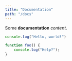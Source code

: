 ```yaml
---
title: "Documentation"
path: "/docs"
---
```


Some **documentation** *content*.

```javascript
console.log("Hello, world!")

function foo() {
	console.log("Help?");
}
```